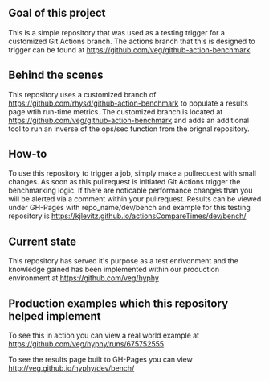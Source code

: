 ## Goal of this project
This is a simple repository that was used as a testing trigger for a customized Git Actions branch. The actions branch that this is designed to trigger can be found at https://github.com/veg/github-action-benchmark

## Behind the scenes
This repository uses a customized branch of https://github.com/rhysd/github-action-benchmark to populate a results page wtih run-time metrics. The customized branch is located at https://github.com/veg/github-action-benchmark and adds an additional tool to run an inverse of the ops/sec function from the orignal repository.

## How-to
To use this repository to trigger a job, simply make a pullrequest with small changes. As soon as this pullrequest is initiated Git Actions trigger the benchmarking logic. If there are noticable performance changes than you will be alerted via a comment within your pullrequest. Results can be viewed under GH-Pages with repo_name/dev/bench and example for this testing repository is https://kjlevitz.github.io/actionsCompareTimes/dev/bench/

## Current state
This repository has served it's purpose as a test enrivonment and the knowledge gained has been implemented within our production environment at https://github.com/veg/hyphy

## Production examples which this repository helped implement
To see this in action you can view a real world example at https://github.com/veg/hyphy/runs/675752555

To see the results page built to GH-Pages you can view http://veg.github.io/hyphy/dev/bench/
